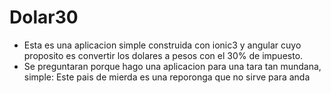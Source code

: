 # Dolar30
- Esta es una aplicacion simple construida con ionic3 y angular cuyo proposito es convertir los dolares a pesos con el 30% de impuesto.
- Se preguntaran porque hago una aplicacion para una tara tan mundana, simple: Este pais de mierda es una reporonga que no sirve para anda
